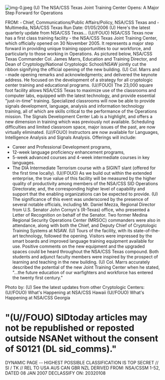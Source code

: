 ![img-0.jpeg](img-0.jpeg)
(U) The NSA/CSS Texas Joint Training Center Opens: A Major Step Forward for Operations

FROM: $\square$ Chief, Communications/Public Affairs/Policy, NSA/CSS Texas
and $\square$ Multimedia, NSA/CSS Texas
Run Date: $01 / 05 / 2006$
(U) Here's the latest quarterly update from NSA/CSS Texas...
(U//FOUO) NSA/CSS Texas now has a first class training facility - the NSA/CSS Texas Joint Training Center, which officially opened on 30 November 2005. It represents a major step forward in providing unique training opportunities to our workforce, and particularly to those working in Operations. As pictured below, NSA/CSS Texas Commander Col. James Marrs, Education and Training Director, and Dean of Cryptology/National Cryptologic School/NSAW jointly cut the ribbon signifying the official opening of the new building.
(U) Col. Marrs and $\square$ made opening remarks and acknowledgments; and delivered the keynote address. He focused on the development of a strategy for all cryptologic center training and educational programs.
(U//FOUO) The 23,000 square foot facility allows NSA/CSS Texas to maximize use of the classrooms and computer labs, equipped with the latest technology, and provide essential "just-in-time" training. Specialized classrooms will now be able to provide signals development, language, analysis and information technology training, all of which are skills critical to the performance of the Operations mission. The Signals Development Center Lab is a highlight, and offers a new dimension in training which was previously not available. Scheduling difficulties and limited classroom space, major issues of the past, are now virtually eliminated.
(U//FOUO) Instructors are now available for Languages, Intelligence Analysis and Signals Analysis. Offerings will include:

- Career and Professional Development programs,
- 12-week language proficiency enhancement programs,
- 5-week advanced courses and 4-week intermediate courses in key languages.
- The DIA Intermediate Terrorism course with a SIGINT slant (offered for the first time locally).
(U//FOUO) As we build out within the extended enterprise, the true value of this facility will be measured by the higher quality of productivity among members of the NSA/CSS SID Operations Directorate; and, the corresponding higher level of capability and support that the enabling organizations can be expected to provide.
(U) The significance of this event was underscored by the presence of several notable officials, including Mr. Daniel Mezza, Regional Director from U.S. Senator John Cornyn's (R-Texas) office, who presented a Letter of Recognition on behalf of the Senator. Two former Medina Regional Security Operations Center (MRSOC) commanders were also in attendance, along with both the Chief, and Deputy Chief of Cryptologic Training Systems at NSAW.
(U) Tours of the facility, with its state-of-the-art technology, followed the opening. Visitors were impressed by the smart boards and improved language training equipment available for use. Positive comments on the new equipment and the upgraded spaces could be heard throughout the NSA/CSS Texas compound. Both students and adjunct faculty members were inspired by the prospect of learning and teaching in the new building.
(U) Col. Marrs accurately described the potential of the new Joint Training Center when he stated, "...the future education of our warfighters and workforce has entered the twenty first century."

Photo by:
(U) See the latest updates from other Cryptologic Centers:
(U//FOUO) What's Happening at NSA/CSS Hawaii
(U//FOUO) What's Happening at NSA/CSS Georgia

# "(U//FOUO) SIDtoday articles may not be republished or reposted outside NSANet without the consent of S0121 (DL sid_comms)." 

DYNAMIC PAGE -- HIGHEST POSSIBLE CLASSIFICATION IS TOP SECRET // SI / TK // REL TO USA AUS CAN GBR NZL DERIVED FROM: NSA/CSSM 1-52, DATED 08 JAN 2007 DECLASSIFY ON: 20320108
